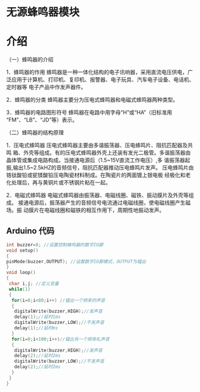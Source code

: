 # 无源蜂鸣器模块

# 介绍

（一）蜂鸣器的介绍

1．蜂鸣器的作用  蜂鸣器是一种一体化结构的电子讯响器，采用直流电压供电，广 泛应用于计算机、打印机、复印机、报警器、电子玩具、汽车电子设备、电话机、定时器等 电子产品中作发声器件。

2．蜂鸣器的分类  蜂鸣器主要分为压电式蜂鸣器和电磁式蜂鸣器两种类型。

3．蜂鸣器的电路图形符号 蜂鸣器在电路中用字母“H”或“HA”（旧标准用 “FM”、“LB”、“JD”等）表示。

（二）蜂鸣器的结构原理

1．压电式蜂鸣器  压电式蜂鸣器主要由多谐振荡器、压电蜂鸣片、阻抗匹配器及共鸣 箱、外壳等组成。有的压电式蜂鸣器外壳上还装有发光二极管。多谐振荡器由晶体管或集成电路构成。当接通电源后（1.5~15V直流工作电压）,多 谐振荡器起振,输出1.5~2.5kHZ的音频信号，阻抗匹配器推动压电蜂鸣片发声。 压电蜂鸣片由锆钛酸铅或铌镁酸铅压电陶瓷材料制成。在陶瓷片的两面镀上银电极 经极化和老化处理后，再与黄铜片或不锈钢片粘在一起。

2．电磁式蜂鸣器  电磁式蜂鸣器由振荡器、电磁线圈、磁铁、振动膜片及外壳等组成。 接通电源后，振荡器产生的音频信号电流通过电磁线圈，使电磁线圈产生磁场。振 动膜片在电磁线圈和磁铁的相互作用下，周期性地振动发声。

## Arduino 代码

```cpp
int buzzer=8; //设置控制蜂鸣器的数字IO脚
void setup()
{
pinMode(buzzer,OUTPUT); //设置数字IO脚模式，OUTPUT为辒出 
}
void loop()
{
 char i,j; //定义变量
 while(1) 
 {
  for(i=0;i<80;i++) //辒出一个频率的声音 
  {
   digitalWrite(buzzer,HIGH);//发声音
   delay(1);//延时1ms 
   digitalWrite(buzzer,LOW);//不发声音
   delay(1);//延时ms 
  }
  for(i=0;i<100;i++)//辒出另一个频率癿声音 
  {
   digitalWrite(buzzer,HIGH);//发声音 
   delay(2);//延时2ms
   digitalWrite(buzzer,LOW);//不发声音
   delay(2);//延时2ms 
  } 
 }
}
```



